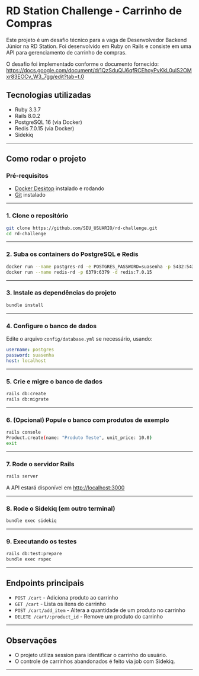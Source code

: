 # RD Station Challenge - Carrinho de Compras

Este projeto é um desafio técnico para a vaga de Desenvolvedor Backend Júnior na RD Station. Foi desenvolvido em Ruby on Rails e consiste em uma API para gerenciamento de carrinho de compras.

O desafio foi implementado conforme o documento fornecido:
https://docs.google.com/document/d/1QzSduQU6qfRCEhoyPvKkL0ulS2OMxr83EOCv_W3_7gg/edit?tab=t.0

## Tecnologias utilizadas

- Ruby 3.3.7
- Rails 8.0.2
- PostgreSQL 16 (via Docker)
- Redis 7.0.15 (via Docker)
- Sidekiq

---

## Como rodar o projeto

### Pré-requisitos

- [Docker Desktop](https://www.docker.com/products/docker-desktop/) instalado e rodando
- [Git](https://git-scm.com/) instalado

---

### 1. Clone o repositório

```bash
git clone https://github.com/SEU_USUARIO/rd-challenge.git
cd rd-challenge
```

---

### 2. Suba os containers do PostgreSQL e Redis

```bash
docker run --name postgres-rd -e POSTGRES_PASSWORD=suasenha -p 5432:5432 -d postgres:16
docker run --name redis-rd -p 6379:6379 -d redis:7.0.15
```

---

### 3. Instale as dependências do projeto

```bash
bundle install
```

---

### 4. Configure o banco de dados

Edite o arquivo `config/database.yml` se necessário, usando:

```yaml
username: postgres
password: suasenha
host: localhost
```

---

### 5. Crie e migre o banco de dados

```bash
rails db:create
rails db:migrate
```

---

### 6. (Opcional) Popule o banco com produtos de exemplo

```bash
rails console
Product.create(name: "Produto Teste", unit_price: 10.0)
exit
```

---

### 7. Rode o servidor Rails

```bash
rails server
```

A API estará disponível em [http://localhost:3000](http://localhost:3000)

---

### 8. Rode o Sidekiq (em outro terminal)

```bash
bundle exec sidekiq
```

---

### 9. Executando os testes

```bash
rails db:test:prepare
bundle exec rspec
```

---

## Endpoints principais

- `POST /cart` - Adiciona produto ao carrinho
- `GET /cart` - Lista os itens do carrinho
- `POST /cart/add_item` - Altera a quantidade de um produto no carrinho
- `DELETE /cart/:product_id` - Remove um produto do carrinho

---

## Observações

- O projeto utiliza session para identificar o carrinho do usuário.
- O controle de carrinhos abandonados é feito via job com Sidekiq.

---
